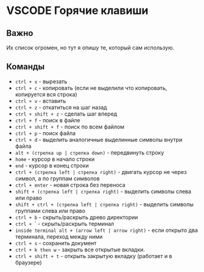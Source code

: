 # VSCODE Горячие клавиши

## Важно

Их список огромен, но тут я опишу те, который сам использую.

## Команды

- `ctrl + x` - вырезать
- `ctrl + c` - копировать (если не выделили что копировать, копируется вся строка)
- `ctrl + v` - вставить
- `ctrl + z` - откатиться на шаг назад
- `ctrl + shift + z` - сделать шаг вперед
- `ctrl + f` - поиск в файле
- `ctrl + shift + f` - поиск по всем файлом
- `ctrl + p` - поиск файла
- `ctrl + d` - выделить аналогичные выделинные символы внутри файла
- `alt + (стрелка up | стрелка down)` - передвинуть строку
- `home` - курсор в начало строки
- `end` - курсор в конец строки
- `ctrl + (стрелка left | стрелка right)` - двигать курсор не через символ, а по группам символов
- `ctrl + enter` - новая строка без переноса
- `shift + (стрелка left | стрелка right)` - выделить символы слева или право
- `shift + ctrl + (стрелка left | стрелка right)` - выделить символы группами слева или право
- `ctrl + b` - скрыть/раскрыть древо директории
- `ctrl + `\` - скрыть/раскрыть терминал
- `inside terminal alt + (arrow left | arrow right)` - если открыто два терминала, переход между ними
- `ctrl + s` - сохранить документ
- `ctrl + k then w` - закрыть все открытые вкладки.
- `ctrl + shift + t` - открыть закрытую вкладку (работает и в браузере)